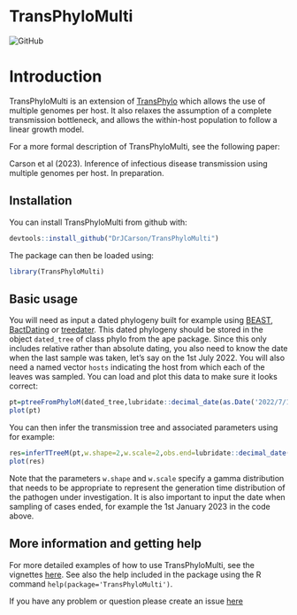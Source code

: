 
<!-- README.md is generated from README.Rmd. Please edit that file -->

# TransPhyloMulti

![GitHub](https://img.shields.io/github/license/DrJCarson/TransPhyloMulti)

# Introduction

TransPhyloMulti is an extension of
[TransPhylo](https://github.com/xavierdidelot/TransPhylo) which allows
the use of multiple genomes per host. It also relaxes the assumption of
a complete transmission bottleneck, and allows the within-host
population to follow a linear growth model.

For a more formal description of TransPhyloMulti, see the following
paper:

Carson et al (2023). Inference of infectious disease transmission using
multiple genomes per host. In preparation.

## Installation

You can install TransPhyloMulti from github with:

``` r
devtools::install_github("DrJCarson/TransPhyloMulti")
```

The package can then be loaded using:

``` r
library(TransPhyloMulti)
```

## Basic usage

You will need as input a dated phylogeny built for example using
[BEAST](https://www.beast2.org/),
[BactDating](https://github.com/xavierdidelot/BactDating) or
[treedater](https://github.com/emvolz/treedater). This dated phylogeny
should be stored in the object `dated_tree` of class phylo from the ape
package. Since this only includes relative rather than absolute dating,
you also need to know the date when the last sample was taken, let’s say
on the 1st July 2022. You will also need a named vector `hosts`
indicating the host from which each of the leaves was sampled. You can
load and plot this data to make sure it looks correct:

``` r
pt=ptreeFromPhyloM(dated_tree,lubridate::decimal_date(as.Date('2022/7/1')),hosts)
plot(pt)
```

You can then infer the transmission tree and associated parameters using
for example:

``` r
res=inferTTreeM(pt,w.shape=2,w.scale=2,obs.end=lubridate::decimal_date(as.Date('2023/1/1')))
plot(res)
```

Note that the parameters `w.shape` and `w.scale` specify a gamma
distribution that needs to be appropriate to represent the generation
time distribution of the pathogen under investigation. It is also
important to input the date when sampling of cases ended, for example
the 1st January 2023 in the code above.

## More information and getting help

For more detailed examples of how to use TransPhyloMulti, see the
vignettes
[here](https://github.com/DrJCarson/TransPhyloMulti/tree/master/vignettes).
See also the help included in the package using the R command
`help(package='TransPhyloMulti')`.

If you have any problem or question please create an issue
[here](https://github.com/DrJCarson/TransPhyloMulti/issues)
